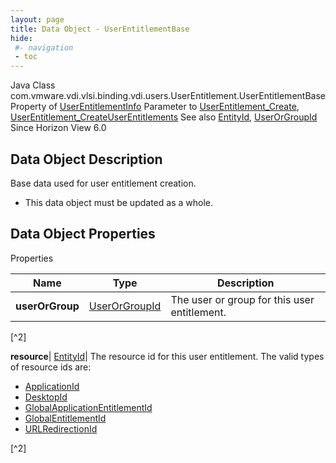 ```yaml
---
layout: page
title: Data Object - UserEntitlementBase
hide:
 #- navigation
 - toc
---
```






Java Class
    com.vmware.vdi.vlsi.binding.vdi.users.UserEntitlement.UserEntitlementBase
Property of
     [UserEntitlementInfo](vdi.users.UserEntitlement.UserEntitlementInfo.md#field_detail)
Parameter to
     [UserEntitlement_Create](vdi.users.UserEntitlement.md#create), [UserEntitlement_CreateUserEntitlements](vdi.users.UserEntitlement.md#createUserEntitlements)
See also
     [EntityId](vdi.EntityId.md), [UserOrGroupId](vdi.entity.UserOrGroupId.md)
Since 
    Horizon View 6.0

## Data Object Description 

Base data used for user entitlement creation. 

  * This data object must be updated as a whole.



## Data Object Properties

Properties

Name |  Type |  Description   
---|---|---  
**userOrGroup**| [UserOrGroupId](vdi.entity.UserOrGroupId.md)|  The user or group for this user entitlement.   


[^2]

  
**resource**| [EntityId](vdi.EntityId.md)|  The resource id for this user entitlement. The valid types of resource ids are: 

  * [ApplicationId](vdi.entity.ApplicationId.md)
  * [DesktopId](vdi.entity.DesktopId.md)
  * [GlobalApplicationEntitlementId](vdi.entity.GlobalApplicationEntitlementId.md)
  * [GlobalEntitlementId](vdi.entity.GlobalEntitlementId.md)
  * [URLRedirectionId](vdi.entity.URLRedirectionId.md)

  


[^2]

  
  

  

